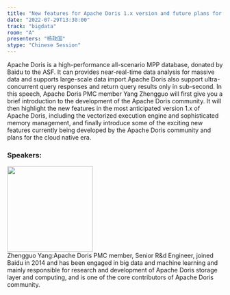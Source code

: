```yaml
---
title: "New features for Apache Doris 1.x version and future plans for the cloud native era"
date: "2022-07-29T13:30:00"
track: "bigdata"
room: "A"
presenters: "杨政国"
stype: "Chinese Session"
---
```

Apache Doris is a high-performance all-scenario MPP database, donated by Baidu to the ASF. It can provides near-real-time data analysis for massive data and supports large-scale data import.Apache Doris also support ultra-concurrent query responses and return query results only in sub-second.
In this speech, Apache Doris PMC member Yang Zhengguo will first give you a brief introduction to the development of the Apache Doris community. It will then highlight the new features in the most anticipated version 1.x of Apache Doris, including the vectorized execution engine and sophisticated memory management, and finally introduce some of the exciting new features currently being developed by the Apache Doris community and plans for the cloud native era.
 ### Speakers: 
 <img src="images/speaker/1039.png" width="200" /><br>Zhengguo Yang:Apache Doris PMC member, Senior R&d Engineer, joined Baidu in 2014 and has been engaged in big data and machine learning and mainly responsible for research and development of Apache Doris storage layer and computing, and is one of the core contributors of Apache Doris community.

 
